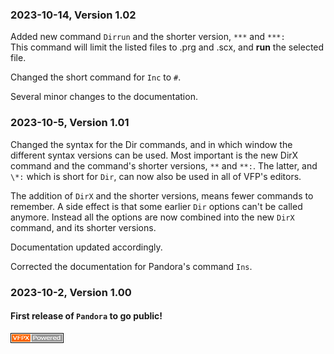 ### 2023-10-14, Version 1.02 ###

Added new command `Dirrun` and the shorter version, `***` and `***:`  
This command will limit the listed files to .prg and .scx, and **run** the selected file.  

Changed the short command for `Inc` to `#`.

Several minor changes to the documentation.

### 2023-10-5, Version 1.01 ###

Changed the syntax for the Dir commands, and in which window the different syntax versions can be used. 
Most important is the new DirX command and the command's shorter versions,
`**` and `**:`. The latter, and `\*:` which is short for `Dir`,  can now also be used in all of VFP's editors.  

The addition of `DirX` and the shorter versions, means fewer commands to remember. A side effect is that some earlier `Dir` options can't be called anymore. Instead all the options are now combined into the new `DirX` command, and its shorter versions.

Documentation updated accordingly.

Corrected the documentation for Pandora's command `Ins`.

### 2023-10-2, Version 1.00 ###

#### First release of `Pandora` to go public!

![Picture](./documents/Images/vfpxpoweredby_alternative.gif)

